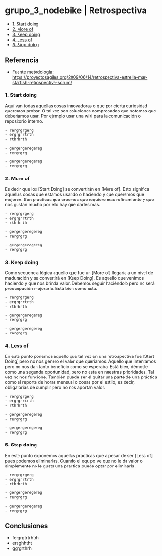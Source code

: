 # grupo_3_nodebike | Retrospectiva
   - [1. Start doing](#1-start-doing)
   - [2. More of](#2-more-of)
   - [3. Keep doing](#3-keep-doing)
   - [4. Less of](#4-less-of)
   - [5. Stop doing](#5-stop-doing)
  
 ## Referencia

- Fuente metodología: https://proyectosagiles.org/2009/06/14/retrospectiva-estrella-mar-starfish-retrospective-scrum/

 ### 1. Start doing
Aquí van todas aquellas cosas innovadoras o que por cierta curiosidad queremos probar. O tal vez son soluciones comprobadas que notamos que deberíamos usar. Por ejemplo usar una wiki para la comunicación o repositorio interno.


```html
- rergrgrgerg
- ergrgrrtrth
- rthrhrth
```

```html
- gergergeregereg
- rergrgrg
```

```html
- gergergeregereg
- rergrgrg
``` 
 
 ### 2. More of
Es decir que los [Start Doing] se convertirán en [More of]. Esto significa aquellas cosas que estamos usando o haciendo y que queremos que mejoren. Son practicas que creemos que requiere mas refinamiento y que nos gustan mucho por ello hay que darles mas.

```html
- rergrgrgerg
- ergrgrrtrth
- rthrhrth
```

```html
- gergergeregereg
- rergrgrg
```

```html
- gergergeregereg
- rergrgrg
``` 
 
 ### 3. Keep doing
Como secuencia lógica aquello que fue un [More of] llegaría a un nivel de maduración y se convertirá en [Keep Doing]. Es aquello que venimos haciendo y que nos brinda valor. Debemos seguir haciéndolo pero no será preocupación mejorarlo. Está bien como esta.

```html
- rergrgrgerg
- ergrgrrtrth
- rthrhrth
```

```html
- gergergeregereg
- rergrgrg
```

```html
- gergergeregereg
- rergrgrg
``` 
 
 ### 4. Less of
En este punto ponemos aquello que tal vez en una retrospectiva fue [Start Doing] pero no nos genero el valor que queriamos. Aquello que intentamos pero no nos dan tanto beneficio como se esperaba. Está bien, démosle como una segunda oportunidad, pero no esta en nuestras prioridades. Tal vez no nos funcione. También puede ser el quitar una parte de una práctica como el reporte de horas mensual o cosas por el estilo, es decir, obligatorias de cumplir pero no nos aportan valor. 

```html
- rergrgrgerg
- ergrgrrtrth
- rthrhrth
```

```html
- gergergeregereg
- rergrgrg
```

```html
- gergergeregereg
- rergrgrg
``` 
 
 ### 5. Stop doing
En este punto exponemos aquellas practicas que a pesar de ser [Less of] pues podemos eliminarlas. Cuando el equipo ve que no le da valor o simplemente no le gusta una practica puede optar por eliminarla.

```html
- rergrgrgerg
- ergrgrrtrth
- rthrhrth
```

```html
- gergergeregereg
- rergrgrg
```

```html
- gergergeregereg
- rergrgrg
``` 

Conclusiones
---------------------------
* fergrgtrtrhtrh
* ereghhtht
* ggrgrthrh



